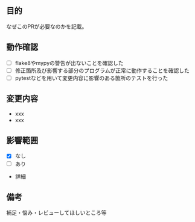 ## 目的
なぜこのPRが必要なのかを記載。

## 動作確認
- [ ] flake8やmypyの警告が出ないことを確認した
- [ ] 修正箇所及び影響する部分のプログラムが正常に動作することを確認した
- [ ] pytestなどを用いて変更内容に影響のある箇所のテストを行った
 
## 変更内容
- xxx
- xxx

## 影響範囲
* [x] なし
* [ ] あり

* 詳細 

## 備考
補足・悩み・レビューしてほしいところ等
